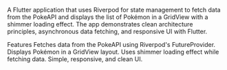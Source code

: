 A Flutter application that uses Riverpod for state management to fetch data from the PokeAPI and displays the list of Pokémon in a GridView with a shimmer loading effect. The app demonstrates clean architecture principles, asynchronous data fetching, and responsive UI with Flutter.

Features
Fetches data from the PokeAPI using Riverpod's FutureProvider.
Displays Pokémon in a GridView layout.
Uses shimmer loading effect while fetching data.
Simple, responsive, and clean UI.
